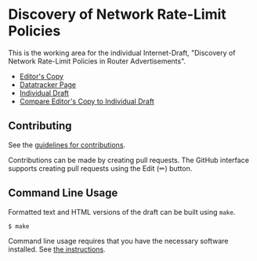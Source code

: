 # Discovery of Network Rate-Limit Policies

This is the working area for the individual Internet-Draft, "Discovery of Network Rate-Limit Policies in Router Advertisements".

* [Editor's Copy](https://boucadair.github.io/draft-xxx-ac-rate-policy-discovery/#go.draft-brw-sconepro-rate-policy-discovery.html)
* [Datatracker Page](https://datatracker.ietf.org/doc/draft-brw-sconepro-rate-policy-discovery)
* [Individual Draft](https://datatracker.ietf.org/doc/html/draft-brw-sconepro-rate-policy-discovery)
* [Compare Editor's Copy to Individual Draft](https://boucadair.github.io/draft-xxx-ac-rate-policy-discovery/#go.draft-brw-sconepro-rate-policy-discovery.diff)


## Contributing

See the
[guidelines for contributions](https://github.com/boucadair/draft-brw-sconepro-rate-policy-discovery/blob/main/CONTRIBUTING.md).

Contributions can be made by creating pull requests.
The GitHub interface supports creating pull requests using the Edit (✏) button.


## Command Line Usage

Formatted text and HTML versions of the draft can be built using `make`.

```sh
$ make
```

Command line usage requires that you have the necessary software installed.  See
[the instructions](https://github.com/martinthomson/i-d-template/blob/main/doc/SETUP.md).

